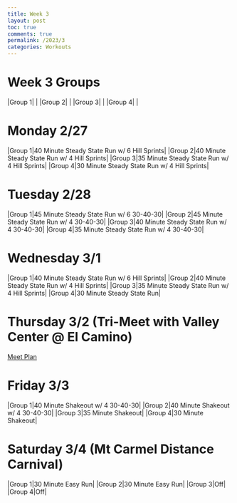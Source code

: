 ```yaml
---
title: Week 3
layout: post
toc: true 
comments: true
permalink: /2023/3
categories: Workouts
---
```



# Week 3 Groups

|Group 1| |
|Group 2| |
|Group 3| |
|Group 4| |

# Monday 2/27 

|Group 1|40 Minute Steady State Run w/ 6 Hill Sprints|
|Group 2|40 Minute Steady State Run w/ 4 Hill Sprints|
|Group 3|35 Minute Steady State Run w/ 4 Hill Sprints|
|Group 4|30 Minute Steady State Run w/ 4 Hill Sprints|

# Tuesday 2/28

|Group 1|45 Minute Steady State Run w/ 6 30-40-30|
|Group 2|45 Minute Steady State Run w/ 4 30-40-30|
|Group 3|40 Minute Steady State Run w/ 4 30-40-30|
|Group 4|35 Minute Steady State Run w/ 4 30-40-30|

# Wednesday 3/1

|Group 1|40 Minute Steady State Run w/ 6 Hill Sprints|
|Group 2|40 Minute Steady State Run w/ 4 Hill Sprints|
|Group 3|35 Minute Steady State Run w/ 4 Hill Sprints|
|Group 4|30 Minute Steady State Run|

# Thursday 3/2 (Tri-Meet with Valley Center @ El Camino)

[Meet Plan](https://syeung2.github.io/800mPlan//2023/VC_EC)

# Friday 3/3

|Group 1|40 Minute Shakeout w/ 4 30-40-30|
|Group 2|40 Minute Shakeout w/ 4 30-40-30|
|Group 3|35 Minute Shakeout|
|Group 4|30 Minute Shakeout|

# Saturday 3/4 (Mt Carmel Distance Carnival)

|Group 1|30 Minute Easy Run|
|Group 2|30 Minute Easy Run|
|Group 3|Off|
|Group 4|Off|
